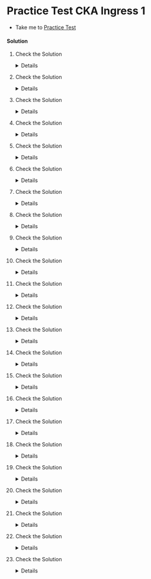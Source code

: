 # Practice Test CKA Ingress 1

- Take me to [Practice Test](https://kodekloud.com/topic/practice-test-cka-ingress-networking-1/)

#### Solution

  1. Check the Solution

     <details>

      ```
      Ok
      ```

     </details>
  
  2. Check the Solution

     <details>

      ```
      INGRESS-SPACE
      ```

     </details>

  3. Check the Solution

     <details>

      ```
      NGINX-INGRESS-CONTROLLER
      ```

     </details>

  4. Check the Solution

     <details>

      ```
      APP-SPACE
      ```

     </details>

  5. Check the Solution

     <details>

      ```
      3
      ```

     </details>

  6. Check the Solution

     <details>

      ```
      APP-SPACE
      ```

     </details>

  7. Check the Solution

     <details>

      ```
      INGRESS-WEAR-WATCH
      ```

     </details>

  8. Check the Solution

     <details>

      ```
      ALL-HOSTS(*)
      ```

     </details>

  9. Check the Solution

     <details>

      ```
      WEAR-SERVICE
      ```

     </details>

  10. Check the Solution

      <details>

       ```
        /WATCH
       ```

      </details>

  11. Check the Solution

      <details>

       ```
        DEFAULT-HTTP-BACKEND
       ```

      </details>

  12. Check the Solution

      <details>

       ```
        404-ERROR-PAGE
       ```

      </details>

  13. Check the Solution

      <details>

       ```
        OK
       ```

      </details>

  14. Check the Solution

      <details>

        ```
        kubectl edit ingress --namespace app-space
        ```

        Change the path from /watch to /stream

        OR

        ```yaml
        apiVersion: v1
        items:
        - apiVersion: extensions/v1beta1
          kind: Ingress
          metadata:
            annotations:
              nginx.ingress.kubernetes.io/rewrite-target: /
              nginx.ingress.kubernetes.io/ssl-redirect: "false"
            name: ingress-wear-watch
            namespace: app-space
          spec:
            rules:
            - http:
                paths:
                - backend:
                    serviceName: wear-service
                    servicePort: 8080
                  path: /wear
                  pathType: ImplementationSpecific
                - backend:
                    serviceName: video-service
                    servicePort: 8080
                  path: /stream
                  pathType: ImplementationSpecific
          status:
            loadBalancer:
              ingress:
              - {}
        kind: List
        metadata:
          resourceVersion: ""
          selfLink: ""
       ```

      </details>

  15. Check the Solution

      <details>

       ```
        OK
       ```

      </details>

  16. Check the Solution

      <details>

       ```
        404 ERROR PAGE
       ```

      </details>

  17. Check the Solution

      <details>

       ```
        OK
       ```

      </details>

  18. Check the Solution

      <details>

        Run the command `kubectl edit ingress --namespace app-space` and add a new Path entry for the new service.

        OR

       ```yaml
       apiVersion: v1
       items:
       - apiVersion: extensions/v1beta1
         kind: Ingress
         metadata:
           annotations:
             nginx.ingress.kubernetes.io/rewrite-target: /
             nginx.ingress.kubernetes.io/ssl-redirect: "false"
           name: ingress-wear-watch
           namespace: app-space
         spec:
           rules:
           - http:
               paths:
               - backend:
                   serviceName: wear-service
                   servicePort: 8080
                 path: /wear
                 pathType: ImplementationSpecific
               - backend:
                   serviceName: video-service
                   servicePort: 8080
                 path: /stream
                 pathType: ImplementationSpecific
               - backend:
                   serviceName: food-service
                   servicePort: 8080
                 path: /eat
                 pathType: ImplementationSpecific
         status:
           loadBalancer:
             ingress:
             - {}
       kind: List
       metadata:
         resourceVersion: ""
         selfLink: ""
       ```

      </details>

  19. Check the Solution

      <details>

       ```
        OK
       ```

      </details>

  20. Check the Solution

      <details>

       ```
        CRITICAL-SPACE
       ```

      </details>

  21. Check the Solution

      <details>

       ```
        WEBAPP-PAY
       ```

      </details>

  22. Check the Solution

      <details>

      ```yaml
      apiVersion: networking.k8s.io/v1
      kind: Ingress
      metadata:
        name: test-ingress
        namespace: critical-space
        annotations:
          nginx.ingress.kubernetes.io/rewrite-target: /
          nginx.ingress.kubernetes.io/ssl-redirect: "false"
      spec:
        rules:
        - http:
            paths:
            - path: /pay
              pathType: Prefix
              backend:
                service:
                  name: pay-service
                  port:
                    number: 8282 
       ```

        </details>

  23. Check the Solution

      <details>

       ```
        OK
       ```

      </details>
